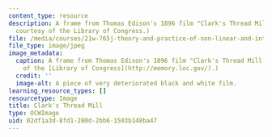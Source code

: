 ```yaml
---
content_type: resource
description: A frame from Thomas Edison's 1896 film "Clark's Thread Mill." (Image
  courtesy of the Library of Congress.)
file: /media/courses/21w-765j-theory-and-practice-of-non-linear-and-interactive-narrative-spring-2003/02df1a3d8fd1280d2bb61503b148ba47_21w-765js03.jpg
file_type: image/jpeg
image_metadata:
  caption: A frame from Thomas Edison's 1896 film "Clark's Thread Mill." (Image courtesy
    of the [Library of Congress](http://memory.loc.gov/).)
  credit: ''
  image-alt: A piece of very deteriorated black and white film.
learning_resource_types: []
resourcetype: Image
title: Clark's Thread Mill
type: OCWImage
uid: 02df1a3d-8fd1-280d-2bb6-1503b148ba47
---
```

